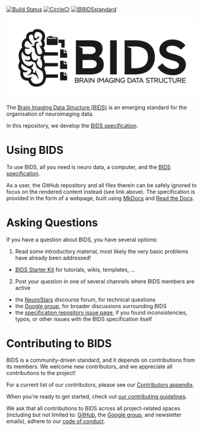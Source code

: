 [![Build Status](https://travis-ci.com/bids-standard/bids-specification.svg?branch=master)](https://travis-ci.com/bids-standard/bids-specification)
[![CircleCI](https://circleci.com/gh/bids-standard/bids-specification.svg?style=svg)](https://circleci.com/gh/bids-standard/bids-specification)
[![@BIDSstandard](http://img.shields.io/twitter/follow/bidsstandard.svg?style=social)](https://twitter.com/BIDSstandard)


<img src="./BIDS_logo/BIDS_logo_black_transparent_background_crop.png" alt="bids-logo" width="600"/>

The [Brain Imaging Data Structure (BIDS)](https://bids.neuroimaging.io) is an emerging standard for the
organisation of neuroimaging data.

In this repository, we develop the
[BIDS specification](https://bids-specification.readthedocs.io/en/latest/).

# Using BIDS

To use BIDS, all you need is neuro data, a computer, and the
[BIDS specification](https://bids-specification.readthedocs.io/en/stable/).

As a user, the GitHub repository and all files therein can be safely ignored
to focus on the rendered content instead (see link above).
The specification is provided in the form of a webpage, built using
[MkDocs](https://www.mkdocs.org/) and [Read the Docs](https://readthedocs.org/).

# Asking Questions

If you have a question about BIDS, you have several options:

1. Read some introductory material, most likely the very basic problems have already been addressed!
  - [BIDS Starter Kit](https://github.com/bids-standard/bids-starter-kit) for tutorials, wikis, templates, ...
2. Post your question in one of several channels where BIDS members are active
  - the [NeuroStars](https://neurostars.org/tags/bids) discourse forum, for technical questions
  - the [Google group](https://groups.google.com/forum/#!forum/bids-discussion), for broader discussions surrounding BIDS
  - the [specification repository issue page](https://github.com/bids-standard/bids-specification/issues), if you found inconsistencies, typos, or other issues with the BIDS specification itself

# Contributing to BIDS

BIDS is a community-driven standard, and it depends on contributions from its members.
We welcome new contributors, and we appreciate all contributions to the project!

For a current list of our contributors, please see our [Contributors appendix](https://github.com/bids-standard/bids-specification/blob/master/src/99-appendices/01-contributors.md).

When you're ready to get started, check out [our contributing guidelines](https://github.com/bids-standard/bids-specification/blob/master/CONTRIBUTING.md).

We ask that all contributions to BIDS across all project-related spaces (including but not limited to:
[GitHub](https://github.com/bids-standard),
the [Google group](https://groups.google.com/forum/#!forum/bids-discussion), and newsletter emails),
adhere to our [code of conduct](https://github.com/bids-standard/bids-specification/blob/master/CODE_OF_CONDUCT.md).
